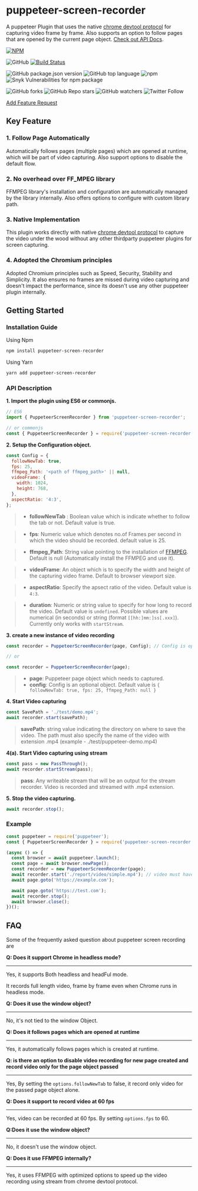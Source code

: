 # puppeteer-screen-recorder

A puppeteer Plugin that uses the native [chrome devtool protocol](https://chromedevtools.github.io/devtools-protocol/tot/Page/#method-startScreencast) for capturing video frame by frame. Also supports an option to follow pages that are opened by the current page object. [Check out API Docs](https://prasanaworld.github.io/puppeteer-screen-recorder/classes/puppeteerscreenrecorder.html).

[![NPM](https://nodei.co/npm/puppeteer-screen-recorder.png)](https://npmjs.org/package/puppeteer-screen-recorder)

![GitHub](https://img.shields.io/github/license/prasanaworld/puppeteer-screen-recorder)
[![Build Status](https://travis-ci.org/prasanaworld/puppeteer-screen-recorder.svg?branch=main)](https://travis-ci.org/prasanaworld/puppeteer-screen-recorder)

![GitHub package.json version](https://img.shields.io/github/package-json/v/prasanaworld/puppeteer-screen-recorder)
![GitHub top language](https://img.shields.io/github/languages/top/prasanaworld/puppeteer-screen-recorder)
![npm](https://img.shields.io/npm/dt/puppeteer-screen-recorder)
![Snyk Vulnerabilities for npm package](https://img.shields.io/snyk/vulnerabilities/npm/puppeteer-screen-recorder)

![GitHub forks](https://img.shields.io/github/forks/prasanaworld/puppeteer-screen-recorder?style=social)
![GitHub Repo stars](https://img.shields.io/github/stars/prasanaworld/puppeteer-screen-recorder?style=social)
![GitHub watchers](https://img.shields.io/github/watchers/prasanaworld/puppeteer-screen-recorder?style=social)
![Twitter Follow](https://img.shields.io/twitter/follow/prasanaworld?style=social)

<a href="https://github.com/prasanaworld/puppeteer-screen-recorder/issues/new">Add Feature Request</a>

</p>

## Key Feature

### 1. Follow Page Automatically

Automatically follows pages (multiple pages) which are opened at runtime, which will be part of video capturing. Also support options to disable the default flow.

### 2. No overhead over FF_MPEG library

FFMPEG library's installation and configuration are automatically managed by the library internally. Also offers options to configure with custom library path.

### 3. Native Implementation

This plugin works directly with native [chrome devtool protocol](https://chromedevtools.github.io/devtools-protocol/tot/Page/#method-startScreencast) to capture the video under the wood without any other thirdparty puppeteer plugins for screen capturing.

### 4. Adopted the Chromium principles

Adopted Chromium principles such as Speed, Security, Stability and Simplicity. It also ensures no frames are missed during video capturing and doesn't impact the performance, since its doesn't use any other puppeteer plugin internally.

## Getting Started

### Installation Guide

Using Npm

```sh
npm install puppeteer-screen-recorder
```

Using Yarn

```sh
yarn add puppeteer-screen-recorder
```

### API Description

**1. Import the plugin using ES6 or commonjs.**

```javascript
// ES6
import { PuppeteerScreenRecorder } from 'puppeteer-screen-recorder';

// or commonjs
const { PuppeteerScreenRecorder } = require('puppeteer-screen-recorder');
```

**2. Setup the Configuration object.**

```javascript
const Config = {
  followNewTab: true,
  fps: 25,
  ffmpeg_Path: '<path of ffmpeg_path>' || null,
  videoFrame: {
    width: 1024,
    height: 768,
  },
  aspectRatio: '4:3',
};
```

> - **followNewTab** : Boolean value which is indicate whether to follow the tab or not. Default value is true.

> - **fps**: Numeric value which denotes no.of Frames per second in which the video should be recorded. default value is 25.

> - **ffmpeg_Path**: String value pointing to the installation of [FFMPEG](https://ffmpeg.org/). Default is null (Automatically install the FFMPEG and use it).

> - **videoFrame**: An object which is to specify the width and height of the capturing video frame. Default to browser viewport size.

> - **aspectRatio**: Specify the apsect ratio of the video. Default value is `4:3`.

> - **duration**: Numeric or string value to specify for how long to record the video. Default value is `undefined`. Possible values are numerical (in seconds) or string (format `[[hh:]mm:]ss[.xxx]`). Currently only works with `startStream`.

**3. create a new instance of video recording**

```javascript
const recorder = PuppeteerScreenRecorder(page, Config); // Config is optional

// or

const recorder = PuppeteerScreenRecorder(page);
```

> - **page**: Puppeteer page object which needs to captured.
> - **config**: Config is an optional object.
>   Default value is `{ followNewTab: true, fps: 25, ffmpeg_Path: null }`

**4. Start Video capturing**

```javascript
const SavePath = './test/demo.mp4';
await recorder.start(savePath);
```

> **savePath**: string value indicating the directory on where to save the video. The path must also specify the name of the video with extension .mp4 (example - ./test/puppeteer-demo.mp4)

**4(a). Start Video capturing using stream**

```javascript
const pass = new PassThrough();
await recorder.startStream(pass);
```

> **pass**: Any writeable stream that will be an output for the stream recorder. Video is recorded and streamed with .mp4 extension.

**5. Stop the video capturing.**

```javascript
await recorder.stop();
```

### Example

```javascript
const puppeteer = require('puppeteer');
const { PuppeteerScreenRecorder } = require('puppeteer-screen-recorder');

(async () => {
  const browser = await puppeteer.launch();
  const page = await browser.newPage();
  const recorder = new PuppeteerScreenRecorder(page);
  await recorder.start('./report/video/simple.mp4'); // video must have .mp4 has an extension.
  await page.goto('https://example.com');

  await page.goto('https://test.com');
  await recorder.stop();
  await browser.close();
})();
```

## FAQ

Some of the frequently asked question about puppeteer screen recording are

**Q: Does it support Chrome in headless mode?**

---

Yes, it supports Both headless and headFul mode.

It records full length video, frame by frame even when Chrome runs in headless mode.

**Q: Does it use the window object?**

---

No, it's not tied to the window Object.

**Q: Does it follows pages which are opened at runtime**

---

Yes, it automatically follows pages which is created at runtime.

**Q: is there an option to disable video recording for new page created and record video only for the page object passed**

---

Yes, By setting the `options.followNewTab` to false, it record only video for the passed page object alone.

**Q: Does it support to record video at 60 fps**

---

Yes, video can be recorded at 60 fps. By setting `options.fps` to 60.

**Q:Does it use the window object?**

---

No, it doesn't use the window object.

**Q: Does it use FFMPEG internally?**

---

Yes, it uses FFMPEG with optimized options to speed up the video recording using stream from chrome devtool protocol.
